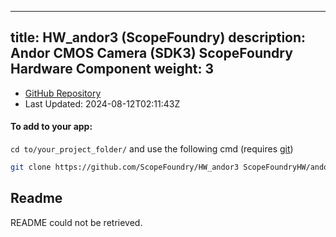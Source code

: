 
---
title: HW_andor3 (ScopeFoundry)
description: Andor CMOS Camera (SDK3) ScopeFoundry Hardware Component
weight: 3
---
- [GitHub Repository](https://github.com/ScopeFoundry/HW_andor3)
- Last Updated: 2024-08-12T02:11:43Z


#### To add to your app:

`cd to/your_project_folder/` and use the following cmd (requires [git](/docs/100_development/20_git/))

```bash
git clone https://github.com/ScopeFoundry/HW_andor3 ScopeFoundryHW/andor3
```


## Readme
README could not be retrieved.

